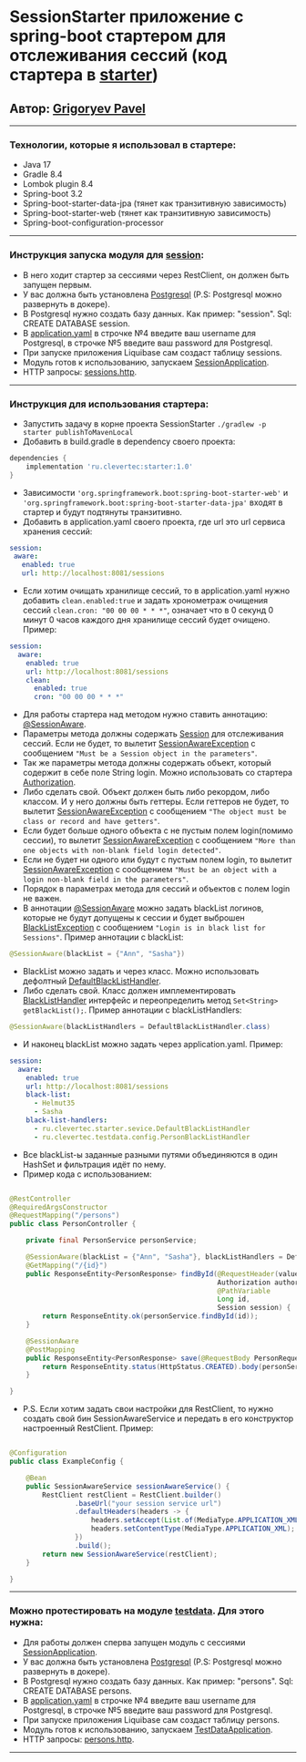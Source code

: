 # SessionStarter приложение с spring-boot стартером для отслеживания сессий (код стартера в [starter](starter/src/main/java/ru/clevertec/starter))

## Автор: [Grigoryev Pavel](https://pavelgrigoryev.github.io/GrigoryevPavel/)

***

### Технологии, которые я использовал в стартере:

* Java 17
* Gradle 8.4
* Lombok plugin 8.4
* Spring-boot 3.2
* Spring-boot-starter-data-jpa (тянет как транзитивную зависимость)
* Spring-boot-starter-web (тянет как транзитивную зависимость)
* Spring-boot-configuration-processor

***

### Инструкция запуска модуля для [session](session/src/main/java/ru/clevertec/session):

* В него ходит стартер за сессиями через RestClient, он должен быть запущен первым.
* У вас должна быть установлена [Postgresql](https://www.postgresql.org/download/) (P.S: Postgresql можно развернуть
  в докере).
* В Postgresql нужно создать базу данных. Как пример: "session". Sql: CREATE DATABASE session.
* В [application.yaml](session/src/main/resources/application.yaml) в строчке №4 введите ваш username для
  Postgresql, в строчке №5 введите ваш password для Postgresql.
* При запуске приложения Liquibase сам создаст таблицу sessions.
* Модуль готов к использованию,
  запускаем [SessionApplication](session/src/main/java/ru/clevertec/session/SessionApplication.java).
* HTTP запросы: [sessions.http](session/src/main/resources/http/sessions.http).

***

### Инструкция для использования стартера:

* Запустить задачу в корне проекта SessionStarter `./gradlew -p starter publishToMavenLocal`
* Добавить в build.gradle в dependency своего проекта:

````groovy
dependencies {
    implementation 'ru.clevertec:starter:1.0'
}
````

* Зависимости `'org.springframework.boot:spring-boot-starter-web'`
  и `'org.springframework.boot:spring-boot-starter-data-jpa'` входят в стартер и будут подтянуты транзитивно.
* Добавить в application.yaml своего проекта, где url это url сервиса хранения сессий:

 ````yaml
session:
  aware:
    enabled: true
    url: http://localhost:8081/sessions
````

* Если хотим очищать хранилище сессий, то в application.yaml нужно добавить `clean.enabled:true` и задать хронометраж
  очищения сессий `clean.cron: "00 00 00 * * *"`, означает что в 0 секунд 0 минут 0 часов каждого дня хранилище сессий
  будет очищено. Пример:

````yaml
session:
  aware:
    enabled: true
    url: http://localhost:8081/sessions
    clean:
      enabled: true
      cron: "00 00 00 * * *"
````

* Для работы стартера над методом нужно ставить
  аннотацию: [@SessionAware](starter/src/main/java/ru/clevertec/starter/annotation/SessionAware.java).
* Параметры метода должны содержать [Session](starter/src/main/java/ru/clevertec/starter/model/Session.java) для
  отслеживания сессий. Если не будет, то
  вылетит [SessionAwareException](starter/src/main/java/ru/clevertec/starter/exception/SessionAwareException.java) c
  сообщением `"Must be a Session object in the parameters"`.
* Так же параметры метода должны содержать объект, который содержит в себе поле String login. Можно использовать со
  стартера [Authorization](starter/src/main/java/ru/clevertec/starter/model/Authorization.java).
* Либо сделать свой. Объект должен быть либо рекордом, либо классом. И у него должны быть геттеры. Если геттеров не
  будет, то
  вылетит [SessionAwareException](starter/src/main/java/ru/clevertec/starter/exception/SessionAwareException.java) c
  сообщением `"The object must be class or record and have getters"`.
* Если будет больше одного объекта с не пустым полем login(помимо сессии), то вылетит
  [SessionAwareException](starter/src/main/java/ru/clevertec/starter/exception/SessionAwareException.java) c
  сообщением `"More than one objects with non-blank field login detected"`.
* Если не будет ни одного или будут с пустым полем login, то вылетит
  [SessionAwareException](starter/src/main/java/ru/clevertec/starter/exception/SessionAwareException.java) c
  сообщением `"Must be an object with a login non-blank field in the parameters"`.
* Порядок в параметрах метода для сессий и объектов с полем login не важен.
* В аннотации [@SessionAware](starter/src/main/java/ru/clevertec/starter/annotation/SessionAware.java) можно задать
  blackList логинов, которые не будут допущены к сессии и будет
  выброшен [BlackListException](starter/src/main/java/ru/clevertec/starter/exception/BlackListException.java) c
  сообщением `"Login is in black list for Sessions"`. Пример аннотации с blackList:

````java
@SessionAware(blackList = {"Ann", "Sasha"})
````

* BlackList можно задать и через класс. Можно использовать
  дефолтный [DefaultBlackListHandler](starter/src/main/java/ru/clevertec/starter/sevice/DefaultBlackListHandler.java).
* Либо сделать свой. Класс должен
  имплементировать [BlackListHandler](starter/src/main/java/ru/clevertec/starter/sevice/BlackListHandler.java) интерфейс
  и переопределить метод `Set<String> getBlackList();`. Пример аннотации с blackListHandlers:

````java
@SessionAware(blackListHandlers = DefaultBlackListHandler.class)
````

* И наконец blackList можно задать через application.yaml. Пример:

````yaml
session:
  aware:
    enabled: true
    url: http://localhost:8081/sessions
    black-list:
      - Helmut35
      - Sasha
    black-list-handlers:
      - ru.clevertec.starter.sevice.DefaultBlackListHandler
      - ru.clevertec.testdata.config.PersonBlackListHandler
````

* Все blackList-ы заданные разными путями объединяются в один HashSet и фильтрация идёт по нему.
* Пример кода с использованием:

````java

@RestController
@RequiredArgsConstructor
@RequestMapping("/persons")
public class PersonController {

    private final PersonService personService;

    @SessionAware(blackList = {"Ann", "Sasha"}, blackListHandlers = DefaultBlackListHandler.class)
    @GetMapping("/{id}")
    public ResponseEntity<PersonResponse> findById(@RequestHeader(value = HttpHeaders.AUTHORIZATION, required = false)
                                                   Authorization authorization,
                                                   @PathVariable
                                                   Long id,
                                                   Session session) {
        return ResponseEntity.ok(personService.findById(id));
    }

    @SessionAware
    @PostMapping
    public ResponseEntity<PersonResponse> save(@RequestBody PersonRequest request, Session session) {
        return ResponseEntity.status(HttpStatus.CREATED).body(personService.save(request));
    }

}
````

* P.S. Если хотим задать свои настройки для RestClient, то нужно создать свой бин SessionAwareService и передать
  в его конструктор настроенный RestClient. Пример:

````java

@Configuration
public class ExampleConfig {

    @Bean
    public SessionAwareService sessionAwareService() {
        RestClient restClient = RestClient.builder()
                .baseUrl("your session service url")
                .defaultHeaders(headers -> {
                    headers.setAccept(List.of(MediaType.APPLICATION_XML));
                    headers.setContentType(MediaType.APPLICATION_XML);
                })
                .build();
        return new SessionAwareService(restClient);
    }

}
````

***

### Можно протестировать на модуле [testdata](testdata/src/main/java/ru/clevertec/testdata). Для этого нужна:

* Для работы должен сперва запущен модуль с
  сессиями [SessionApplication](session/src/main/java/ru/clevertec/session/SessionApplication.java).
* У вас должна быть установлена [Postgresql](https://www.postgresql.org/download/) (P.S: Postgresql можно развернуть
  в докере).
* В Postgresql нужно создать базу данных. Как пример: "persons". Sql: CREATE DATABASE persons.
* В [application.yaml](testdata/src/main/resources/application.yaml) в строчке №4 введите ваш username для
  Postgresql, в строчке №5 введите ваш password для Postgresql.
* При запуске приложения Liquibase сам создаст таблицу persons.
* Модуль готов к использованию,
  запускаем [TestDataApplication](testdata/src/main/java/ru/clevertec/testdata/TestDataApplication.java).
* HTTP запросы: [persons.http](testdata/src/main/resources/http/persons.http).

***
